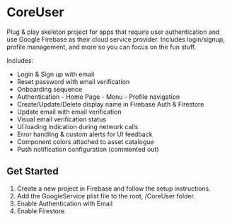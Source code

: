 # CoreUser

Plug & play skeleton project for apps that require user authentication and use Google Firebase as their cloud service provider. Includes login/signup, profile management, and more so you can focus on the fun stuff.

Includes:
- Login & Sign up with email
- Reset password with email verification
- Onboarding sequence
- Authentication - Home Page - Menu - Profile navigation
- Create/Update/Delete display name in Firebase Auth & Firestore
- Update email with email verification
- Visual email verification status
- UI loading indication during network calls
- Error handling & custom alerts for UI feedback
- Component colors attached to asset catalogue
- Push notification configuration (commented out)


## Get Started
1. Create a new project in Firebase and follow the setup instructions. 
2. Add the GoogleService plist file to the root, /CoreUser folder.
3. Enable Authentication with Email
4. Enable Firestore

